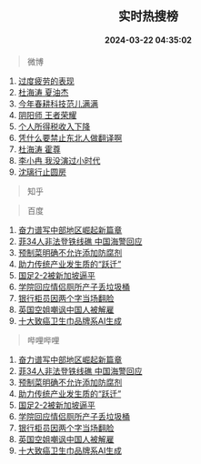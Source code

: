 <div align="center"><h2>实时热搜榜</h2><h4>2024-03-22 04:35:02</h4></div>

> 微博  

1. [过度疲劳的表现](https://s.weibo.com/weibo?q=%E8%BF%87%E5%BA%A6%E7%96%B2%E5%8A%B3%E7%9A%84%E8%A1%A8%E7%8E%B0&t=31&band_rank=1&Refer=top)<br />
2. [杜海涛 夏油杰](https://s.weibo.com/weibo?q=%E6%9D%9C%E6%B5%B7%E6%B6%9B%20%E5%A4%8F%E6%B2%B9%E6%9D%B0&t=31&band_rank=2&Refer=top)<br />
3. [今年春耕科技范儿满满](https://s.weibo.com/weibo?q=%23%E4%BB%8A%E5%B9%B4%E6%98%A5%E8%80%95%E7%A7%91%E6%8A%80%E8%8C%83%E5%84%BF%E6%BB%A1%E6%BB%A1%23&t=31&band_rank=3&Refer=top)<br />
4. [阴阳师 王者荣耀](https://s.weibo.com/weibo?q=%E9%98%B4%E9%98%B3%E5%B8%88%20%E7%8E%8B%E8%80%85%E8%8D%A3%E8%80%80&t=31&band_rank=4&Refer=top)<br />
5. [个人所得税收入下降](https://s.weibo.com/weibo?q=%23%E4%B8%AA%E4%BA%BA%E6%89%80%E5%BE%97%E7%A8%8E%E6%94%B6%E5%85%A5%E4%B8%8B%E9%99%8D%23&t=31&band_rank=5&Refer=top)<br />
6. [凭什么要禁止东北人做翻译啊](https://s.weibo.com/weibo?q=%E5%87%AD%E4%BB%80%E4%B9%88%E8%A6%81%E7%A6%81%E6%AD%A2%E4%B8%9C%E5%8C%97%E4%BA%BA%E5%81%9A%E7%BF%BB%E8%AF%91%E5%95%8A&t=31&band_rank=6&Refer=top)<br />
7. [杜海涛 霍尊](https://s.weibo.com/weibo?q=%E6%9D%9C%E6%B5%B7%E6%B6%9B%20%E9%9C%8D%E5%B0%8A&t=31&band_rank=7&Refer=top)<br />
8. [李小冉 我没演过小时代](https://s.weibo.com/weibo?q=%E6%9D%8E%E5%B0%8F%E5%86%89%20%E6%88%91%E6%B2%A1%E6%BC%94%E8%BF%87%E5%B0%8F%E6%97%B6%E4%BB%A3&t=31&band_rank=8&Refer=top)<br />
9. [沈璃行止圆房](https://s.weibo.com/weibo?q=%23%E6%B2%88%E7%92%83%E8%A1%8C%E6%AD%A2%E5%9C%86%E6%88%BF%23&t=31&band_rank=9&Refer=top)<br />

> 知乎  


> 百度  

1. [奋力谱写中部地区崛起新篇章](https://www.baidu.com/s?wd=%E5%A5%8B%E5%8A%9B%E8%B0%B1%E5%86%99%E4%B8%AD%E9%83%A8%E5%9C%B0%E5%8C%BA%E5%B4%9B%E8%B5%B7%E6%96%B0%E7%AF%87%E7%AB%A0&sa=fyb_news&rsv_dl=fyb_news)<br />
2. [菲34人非法登铁线礁 中国海警回应](https://www.baidu.com/s?wd=%E8%8F%B234%E4%BA%BA%E9%9D%9E%E6%B3%95%E7%99%BB%E9%93%81%E7%BA%BF%E7%A4%81+%E4%B8%AD%E5%9B%BD%E6%B5%B7%E8%AD%A6%E5%9B%9E%E5%BA%94&sa=fyb_news&rsv_dl=fyb_news)<br />
3. [预制菜明确不允许添加防腐剂](https://www.baidu.com/s?wd=%E9%A2%84%E5%88%B6%E8%8F%9C%E6%98%8E%E7%A1%AE%E4%B8%8D%E5%85%81%E8%AE%B8%E6%B7%BB%E5%8A%A0%E9%98%B2%E8%85%90%E5%89%82&sa=fyb_news&rsv_dl=fyb_news)<br />
4. [助力传统产业发生质的“跃迁”](https://www.baidu.com/s?wd=%E5%8A%A9%E5%8A%9B%E4%BC%A0%E7%BB%9F%E4%BA%A7%E4%B8%9A%E5%8F%91%E7%94%9F%E8%B4%A8%E7%9A%84%E2%80%9C%E8%B7%83%E8%BF%81%E2%80%9D&sa=fyb_news&rsv_dl=fyb_news)<br />
5. [国足2-2被新加坡逼平](https://www.baidu.com/s?wd=%E5%9B%BD%E8%B6%B32-2%E8%A2%AB%E6%96%B0%E5%8A%A0%E5%9D%A1%E9%80%BC%E5%B9%B3&sa=fyb_news&rsv_dl=fyb_news)<br />
6. [学院回应情侣厕所产子丢垃圾桶](https://www.baidu.com/s?wd=%E5%AD%A6%E9%99%A2%E5%9B%9E%E5%BA%94%E6%83%85%E4%BE%A3%E5%8E%95%E6%89%80%E4%BA%A7%E5%AD%90%E4%B8%A2%E5%9E%83%E5%9C%BE%E6%A1%B6&sa=fyb_news&rsv_dl=fyb_news)<br />
7. [银行柜员因两个字当场翻脸](https://www.baidu.com/s?wd=%E9%93%B6%E8%A1%8C%E6%9F%9C%E5%91%98%E5%9B%A0%E4%B8%A4%E4%B8%AA%E5%AD%97%E5%BD%93%E5%9C%BA%E7%BF%BB%E8%84%B8&sa=fyb_news&rsv_dl=fyb_news)<br />
8. [英国空姐嘲讽中国人被解雇](https://www.baidu.com/s?wd=%E8%8B%B1%E5%9B%BD%E7%A9%BA%E5%A7%90%E5%98%B2%E8%AE%BD%E4%B8%AD%E5%9B%BD%E4%BA%BA%E8%A2%AB%E8%A7%A3%E9%9B%87&sa=fyb_news&rsv_dl=fyb_news)<br />
9. [十大致癌卫生巾品牌系AI生成](https://www.baidu.com/s?wd=%E5%8D%81%E5%A4%A7%E8%87%B4%E7%99%8C%E5%8D%AB%E7%94%9F%E5%B7%BE%E5%93%81%E7%89%8C%E7%B3%BBAI%E7%94%9F%E6%88%90&sa=fyb_news&rsv_dl=fyb_news)<br />

> 哔哩哔哩  

1. [奋力谱写中部地区崛起新篇章](https://www.baidu.com/s?wd=%E5%A5%8B%E5%8A%9B%E8%B0%B1%E5%86%99%E4%B8%AD%E9%83%A8%E5%9C%B0%E5%8C%BA%E5%B4%9B%E8%B5%B7%E6%96%B0%E7%AF%87%E7%AB%A0&sa=fyb_news&rsv_dl=fyb_news)<br />
2. [菲34人非法登铁线礁 中国海警回应](https://www.baidu.com/s?wd=%E8%8F%B234%E4%BA%BA%E9%9D%9E%E6%B3%95%E7%99%BB%E9%93%81%E7%BA%BF%E7%A4%81+%E4%B8%AD%E5%9B%BD%E6%B5%B7%E8%AD%A6%E5%9B%9E%E5%BA%94&sa=fyb_news&rsv_dl=fyb_news)<br />
3. [预制菜明确不允许添加防腐剂](https://www.baidu.com/s?wd=%E9%A2%84%E5%88%B6%E8%8F%9C%E6%98%8E%E7%A1%AE%E4%B8%8D%E5%85%81%E8%AE%B8%E6%B7%BB%E5%8A%A0%E9%98%B2%E8%85%90%E5%89%82&sa=fyb_news&rsv_dl=fyb_news)<br />
4. [助力传统产业发生质的“跃迁”](https://www.baidu.com/s?wd=%E5%8A%A9%E5%8A%9B%E4%BC%A0%E7%BB%9F%E4%BA%A7%E4%B8%9A%E5%8F%91%E7%94%9F%E8%B4%A8%E7%9A%84%E2%80%9C%E8%B7%83%E8%BF%81%E2%80%9D&sa=fyb_news&rsv_dl=fyb_news)<br />
5. [国足2-2被新加坡逼平](https://www.baidu.com/s?wd=%E5%9B%BD%E8%B6%B32-2%E8%A2%AB%E6%96%B0%E5%8A%A0%E5%9D%A1%E9%80%BC%E5%B9%B3&sa=fyb_news&rsv_dl=fyb_news)<br />
6. [学院回应情侣厕所产子丢垃圾桶](https://www.baidu.com/s?wd=%E5%AD%A6%E9%99%A2%E5%9B%9E%E5%BA%94%E6%83%85%E4%BE%A3%E5%8E%95%E6%89%80%E4%BA%A7%E5%AD%90%E4%B8%A2%E5%9E%83%E5%9C%BE%E6%A1%B6&sa=fyb_news&rsv_dl=fyb_news)<br />
7. [银行柜员因两个字当场翻脸](https://www.baidu.com/s?wd=%E9%93%B6%E8%A1%8C%E6%9F%9C%E5%91%98%E5%9B%A0%E4%B8%A4%E4%B8%AA%E5%AD%97%E5%BD%93%E5%9C%BA%E7%BF%BB%E8%84%B8&sa=fyb_news&rsv_dl=fyb_news)<br />
8. [英国空姐嘲讽中国人被解雇](https://www.baidu.com/s?wd=%E8%8B%B1%E5%9B%BD%E7%A9%BA%E5%A7%90%E5%98%B2%E8%AE%BD%E4%B8%AD%E5%9B%BD%E4%BA%BA%E8%A2%AB%E8%A7%A3%E9%9B%87&sa=fyb_news&rsv_dl=fyb_news)<br />
9. [十大致癌卫生巾品牌系AI生成](https://www.baidu.com/s?wd=%E5%8D%81%E5%A4%A7%E8%87%B4%E7%99%8C%E5%8D%AB%E7%94%9F%E5%B7%BE%E5%93%81%E7%89%8C%E7%B3%BBAI%E7%94%9F%E6%88%90&sa=fyb_news&rsv_dl=fyb_news)<br />
